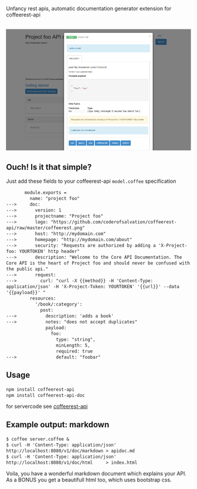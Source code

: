 Unfancy rest apis, automatic documentation generator extension for coffeerest-api

<img alt="" src="https://github.com/coderofsalvation/coffeerest-api/raw/master/coffeerest.png" width="20%" />


<img alt="" src="https://raw.githubusercontent.com/coderofsalvation/coffeerest-api-doc/master/screenshot.png"/>

## Ouch! Is it that simple?

Just add these fields to your coffeerest-api `model.coffee` specification 

           module.exports = 
             name: "project foo"
    --->     doc:
    --->       version: 1
    --->       projectname: "Project foo"
    --->       logo: "https://github.com/coderofsalvation/coffeerest-api/raw/master/coffeerest.png"
    --->       host: "http://mydomain.com"
    --->       homepage: "http://mydomain.com/about"
    --->       security: "Requests are authorized by adding a 'X-Project-foo: YOURTOKEN' http header"
    --->       description: "Welcome to the Core API Documentation. The Core API is the heart of Project foo and should never be confused with the public api."
    --->       request: 
    --->         curl: "curl -X {{method}} -H 'Content-Type: application/json' -H 'X-Project-Token: YOURTOKEN' '{{url}}' --data '{{payload}}' "
             resources:
               '/book/:category':
                 post:
    --->           description: 'adds a book'
    --->           notes: "does not accept duplicates"
                   payload:
                     foo:  
                       type: "string", 
                       minLength: 5, 
                       required: true 
    --->               default: "foobar"              

## Usage 

    npm install coffeerest-api
    npm install coffeerest-api-doc

for servercode see [coffeerest-api](https://www.npmjs.com/package/coffeerest-api)

## Example output: markdown

    $ coffee server.coffee &
    $ curl -H 'Content-Type: application/json' http://localhost:8080/v1/doc/markdown > apidoc.md
    $ curl -H 'Content-Type: application/json' http://localhost:8080/v1/doc/html     > index.html 

Voila, you have a wonderful markdown document which explains your API.
As a BONUS you get a beautifull html too, which uses bootstrap css.
